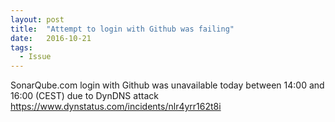 ```yaml
---
layout: post
title:  "Attempt to login with Github was failing"
date:   2016-10-21
tags:
  - Issue
---
```


SonarQube.com login with Github was unavailable today between 14:00 and 16:00 (CEST) due to DynDNS attack <https://www.dynstatus.com/incidents/nlr4yrr162t8i>
